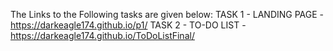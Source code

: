 The Links to the Following tasks are given below:
TASK 1 - LANDING PAGE - https://darkeagle174.github.io/p1/
TASK 2 - TO-DO LIST - https://darkeagle174.github.io/ToDoListFinal/
